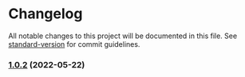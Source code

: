 # Changelog

All notable changes to this project will be documented in this file. See [standard-version](https://github.com/conventional-changelog/standard-version) for commit guidelines.

### [1.0.2](https://github.com/EgorCloud/prpcow/compare/v1.0.1...v1.0.2) (2022-05-22)
